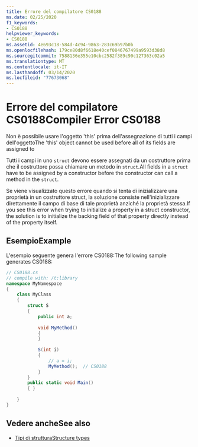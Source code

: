 ```yaml
---
title: Errore del compilatore CS0188
ms.date: 02/25/2020
f1_keywords:
- CS0188
helpviewer_keywords:
- CS0188
ms.assetid: 4e693c18-584d-4c94-9863-283c69b97b0b
ms.openlocfilehash: 179ce80d8f6618e40cef0846767499a9593d38d8
ms.sourcegitcommit: 7588136e355e10cbc2582f389c90c127363c02a5
ms.translationtype: MT
ms.contentlocale: it-IT
ms.lasthandoff: 03/14/2020
ms.locfileid: "77673068"
---
```

# <a name="compiler-error-cs0188"></a><span data-ttu-id="44df7-102">Errore del compilatore CS0188</span><span class="sxs-lookup"><span data-stu-id="44df7-102">Compiler Error CS0188</span></span>

<span data-ttu-id="44df7-103">Non è possibile usare l'oggetto 'this' prima dell'assegnazione di tutti i campi dell'oggetto</span><span class="sxs-lookup"><span data-stu-id="44df7-103">The 'this' object cannot be used before all of its fields are assigned to</span></span>  
  
 <span data-ttu-id="44df7-104">Tutti i campi in uno `struct` devono essere assegnati da un costruttore prima che il costruttore possa chiamare un metodo in `struct`.</span><span class="sxs-lookup"><span data-stu-id="44df7-104">All fields in a `struct` have to be assigned by a constructor before the constructor can call a method in the `struct`.</span></span>  
  
 <span data-ttu-id="44df7-105">Se viene visualizzato questo errore quando si tenta di inizializzare una proprietà in un costruttore struct, la soluzione consiste nell'inizializzare direttamente il campo di base di tale proprietà anziché la proprietà stessa.</span><span class="sxs-lookup"><span data-stu-id="44df7-105">If you see this error when trying to initialize a property in a struct constructor, the solution is to initialize the backing field of that property directly instead of the property itself.</span></span>

## <a name="example"></a><span data-ttu-id="44df7-106">Esempio</span><span class="sxs-lookup"><span data-stu-id="44df7-106">Example</span></span>

 <span data-ttu-id="44df7-107">L'esempio seguente genera l'errore CS0188:</span><span class="sxs-lookup"><span data-stu-id="44df7-107">The following sample generates CS0188:</span></span>  

```csharp
// CS0188.cs  
// compile with: /t:library  
namespace MyNamespace  
{  
    class MyClass  
    {  
        struct S  
        {  
            public int a;  
  
            void MyMethod()  
            {  
            }  
  
            S(int i)  
            {  
                // a = i;  
                MyMethod();  // CS0188  
            }  
        }  
        public static void Main()  
        { }  
  
    }  
}  
```

## <a name="see-also"></a><span data-ttu-id="44df7-108">Vedere anche</span><span class="sxs-lookup"><span data-stu-id="44df7-108">See also</span></span>

- [<span data-ttu-id="44df7-109">Tipi di struttura</span><span class="sxs-lookup"><span data-stu-id="44df7-109">Structure types</span></span>](../builtin-types/struct.md)
